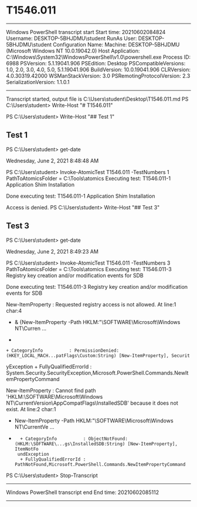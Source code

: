 # T1546.011

**********************
Windows PowerShell transcript start
Start time: 20210602084824
Username: DESKTOP-5BHJDMU\student
RunAs User: DESKTOP-5BHJDMU\student
Configuration Name: 
Machine: DESKTOP-5BHJDMU (Microsoft Windows NT 10.0.19042.0)
Host Application: C:\Windows\System32\WindowsPowerShell\v1.0\powershell.exe
Process ID: 6988
PSVersion: 5.1.19041.906
PSEdition: Desktop
PSCompatibleVersions: 1.0, 2.0, 3.0, 4.0, 5.0, 5.1.19041.906
BuildVersion: 10.0.19041.906
CLRVersion: 4.0.30319.42000
WSManStackVersion: 3.0
PSRemotingProtocolVersion: 2.3
SerializationVersion: 1.1.0.1
**********************
Transcript started, output file is C:\Users\student\Desktop\T1546.011.md
PS C:\Users\student> Write-Host "# T1546.011"

PS C:\Users\student> Write-Host "## Test 1"

## Test 1
PS C:\Users\student> get-date

Wednesday, June 2, 2021 8:48:48 AM


PS C:\Users\student> Invoke-AtomicTest T1546.011 -TestNumbers 1
PathToAtomicsFolder = C:\Tools\atomics
Executing test:
T1546.011-1 Application Shim Installation

Done executing test:
T1546.011-1 Application Shim Installation

Access is denied.
PS C:\Users\student> Write-Host "## Test 3"

## Test 3
PS C:\Users\student> get-date

Wednesday, June 2, 2021 8:49:23 AM


PS C:\Users\student> Invoke-AtomicTest T1546.011 -TestNumbers 3
PathToAtomicsFolder = C:\Tools\atomics
Executing test:
T1546.011-3 Registry key creation and/or modification events for SDB

Done executing test:
T1546.011-3 Registry key creation and/or modification events for SDB

New-ItemProperty : Requested registry access is not allowed.
At line:1 char:4
+ & {New-ItemProperty -Path HKLM:"\SOFTWARE\Microsoft\Windows NT\Curren ...
+    ~~~~~~~~~~~~~~~~~~~~~~~~~~~~~~~~~~~~~~~~~~~~~~~~~~~~~~~~~~~~~~~~~~
    + CategoryInfo          : PermissionDenied: (HKEY_LOCAL_MACH...patFlags\Custom:String) [New-ItemProperty], Securit
   yException
    + FullyQualifiedErrorId : System.Security.SecurityException,Microsoft.PowerShell.Commands.NewItemPropertyCommand

New-ItemProperty : Cannot find path 'HKLM:\SOFTWARE\Microsoft\Windows NT\CurrentVersion\AppCompatFlags\InstalledSDB'
because it does not exist.
At line:2 char:1
+ New-ItemProperty -Path HKLM:"\SOFTWARE\Microsoft\Windows NT\CurrentVe ...
+ ~~~~~~~~~~~~~~~~~~~~~~~~~~~~~~~~~~~~~~~~~~~~~~~~~~~~~~~~~~~~~~~~~~~~~
    + CategoryInfo          : ObjectNotFound: (HKLM:\SOFTWARE\...gs\InstalledSDB:String) [New-ItemProperty], ItemNotFo
   undException
    + FullyQualifiedErrorId : PathNotFound,Microsoft.PowerShell.Commands.NewItemPropertyCommand

PS C:\Users\student> Stop-Transcript
**********************
Windows PowerShell transcript end
End time: 20210602085112
**********************
